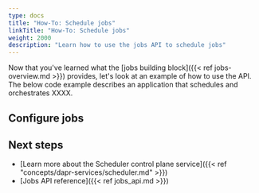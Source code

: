 ```yaml
---
type: docs
title: "How-To: Schedule jobs"
linkTitle: "How-To: Schedule jobs"
weight: 2000
description: "Learn how to use the jobs API to schedule jobs"
---
```


Now that you've learned what the [jobs building block]({{< ref jobs-overview.md >}}) provides, let's look at an example of how to use the API. The below code example describes an application that schedules and orchestrates XXXX.

<!-- 
Include a diagram or image, if possible. 
-->

<!-- 
Make sure the how-to includes examples for multiple programming languages, OS, or deployment targets, if applicable. 
-->

## Configure jobs


<!-- 
Each H2 step should start with a verb/action word.
-->


## Next steps

- [Learn more about the Scheduler control plane service]({{< ref "concepts/dapr-services/scheduler.md" >}})
- [Jobs API reference]({{< ref jobs_api.md >}})